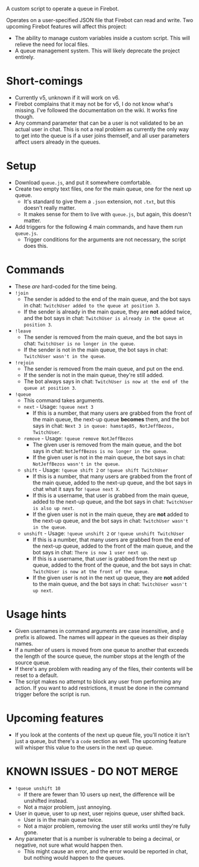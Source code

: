 A custom script to operate a queue in Firebot.

Operates on a user-specified JSON file that Firebot can read and write.
Two upcoming Firebot features will affect this project:
- The ability to manage custom variables inside a custom script. This will relieve the need for local files.
- A queue management system. This will likely deprecate the project entirely.

# Short-comings
- Currently v5, unknown if it will work on v6.
- Firebot complains that it may not be for v5, I do not know what's missing. I've followed the documentation on the wiki. It works fine though.
- Any command parameter that can be a user is not validated to be an actual user in chat. This is not a real problem as currently the only way to get into the queue is if a user joins themself, and all user parameters affect users already in the queues.

# Setup
- Download `queue.js`, and put it somewhere comfortable.
- Create two empty text files, one for the main queue, one for the next up queue.
	- It's standard to give them a `.json` extension, not `.txt`, but this doesn't really matter.
	- It makes sense for them to live with `queue.js`, but again, this doesn't matter.
- Add triggers for the following 4 main commands, and have them run `queue.js`.
	- Trigger conditions for the arguments are not necessary, the script does this.

# Commands
- These _are_ hard-coded for the time being.
- `!join`
	- The sender is added to the end of the main queue, and the bot says in chat: `TwitchUser added to the queue at position 3`.
	- If the sender is already in the main queue, they are **not** added twice, and the bot says in chat: `TwitchUser is already in the queue at position 3`.
- `!leave`
	- The sender is removed from the main queue, and the bot says in chat: `TwitchUser is no longer in the queue`.
	- If the sender is not in the main queue, the bot says in chat: `TwitchUser wasn't in the queue`.
- `!rejoin`
	- The sender is removed from the main queue, and put on the end.
	- If the sender is not in the main queue, they're still added.
	- The bot always says in chat: `TwitchUser is now at the end of the queue at position 3`.
- `!queue`
	- This command takes arguments.
	- `next` - Usage: `!queue next 3`
		- If this is a number, that many users are grabbed from the front of the main queue, the next-up queue **becomes** them, and the bot says in chat: `Next 3 in queue: hamstap85, NotJeffBezos, TwitchUser`.
	- `remove` - Usage: `!queue remove NotJeffBezos`
		- The given user is removed from the main queue, and the bot says in chat: `NotJeffBezos is no longer in the queue`.
		- If the given user is not in the main queue, the bot says in chat: `NotJeffBezos wasn't in the queue`.
	- `shift` - Usage: `!queue shift 2` or `!queue shift TwitchUser`
		- If this is a number, that many users are grabbed from the front of the main queue, added to the next-up queue, and the bot says in chat what it says for `!queue next X`.
		- If this is a username, that user is grabbed from the main queue, added to the next-up queue, and the bot says in chat: `TwitchUser is also up next`.
		- If the given user is not in the main queue, they are **not** added to the next-up queue, and the bot says in chat: `TwitchUser wasn't in the queue`.
	- `unshift` - Usage: `!queue unshift 2` or `!queue unshift TwitchUser`
		- If this is a number, that many users are grabbed from the end of the next-up queue, added to the front of the main queue, and the bot says in chat: `There is now 1 user next up`.
		- If this is a username, that user is grabbed from the next up queue, added to the front of the queue, and the bot says in chat: `TwitchUser is now at the front of the queue`.
		- If the given user is not in the next up queue, they are **not** added to the main queue, and the bot says in chat: `TwitchUser wasn't up next`.

# Usage hints
- Given usernames in command arguments are case insensitive, and `@` prefix is allowed. The names will appear in the queues as their display names.
- If a number of users is moved from one queue to another that exceeds the length of the source queue, the number stops at the length of the source queue.
- If there's any problem with reading any of the files, their contents will be reset to a default.
- The script makes no attempt to block any user from performing any action. If you want to add restrictions, it must be done in the command trigger before the script is run.

# Upcoming features
- If you look at the contents of the next up queue file, you'll notice it isn't just a queue, but there's a `code` section as well. The upcoming feature will whisper this value to the users in the next up queue.

# KNOWN ISSUES - DO NOT MERGE
- `!queue unshift 10`
	- If there are fewer than 10 users up next, the difference will be unshifted instead.
	- Not a major problem, just annoying.
- User in queue, user to up next, user rejoins queue, user shifted back.
	- User is in the main queue twice.
	- Not a major problem, removing the user still works until they're fully gone.
- Any parameter that is a number is vulnerable to being a decimal, or negative, not sure what would happen then.
	- This might cause an error, and the error would be reported in chat, but nothing would happen to the queues.
